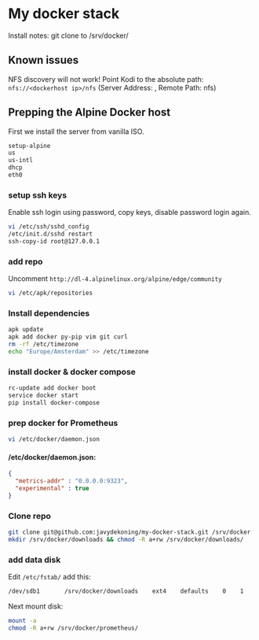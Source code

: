 # My docker stack

Install notes: git clone to /srv/docker/

## Known issues

NFS discovery will not work! Point Kodi to the absolute path: `nfs://<dockerhost ip>/nfs` (Server Address: <dockerhost ip>, Remote Path: nfs) 

## Prepping the Alpine Docker host

First we install the server from vanilla ISO. 

```Bash
setup-alpine
us
us-intl
dhcp
eth0
```

### setup ssh keys

Enable ssh login using password, copy keys, disable password login again. 

```Bash
vi /etc/ssh/sshd_config
/etc/init.d/sshd restart
ssh-copy-id root@127.0.0.1
```

### add repo

Uncomment `http://dl-4.alpinelinux.org/alpine/edge/community`

```Bash
vi /etc/apk/repositories
```

### Install dependencies

```Bash
apk update
apk add docker py-pip vim git curl
rm -rf /etc/timezone
echo "Europe/Amsterdam" >> /etc/timezone
```

### install docker & docker compose

```Bash
rc-update add docker boot
service docker start
pip install docker-compose
```

### prep docker for Prometheus

```Bash
vi /etc/docker/daemon.json
```

#### /etc/docker/daemon.json:

```json
{
  "metrics-addr" : "0.0.0.0:9323",
  "experimental" : true
}
```

### Clone repo

```Bash
git clone git@github.com:javydekoning/my-docker-stack.git /srv/docker
mkdir /srv/docker/downloads && chmod -R a+rw /srv/docker/downloads/
```

### add data disk

Edit `/etc/fstab/` add this:

```Bash
/dev/sdb1       /srv/docker/downloads    ext4    defaults    0    1
```

Next mount disk:

```Bash
mount -a
chmod -R a+rw /srv/docker/prometheus/
````